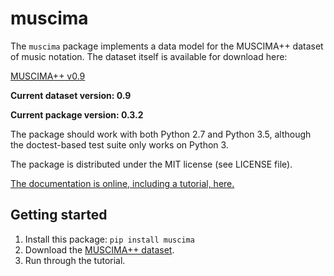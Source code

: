 
muscima
=======

The ``muscima`` package implements a data model for the MUSCIMA++
dataset of music notation. The dataset itself is available for download
here:

[MUSCIMA++ v0.9](https://ufal.mff.cuni.cz/jan-hajic-jr/MUSCIMA++_v0.9.zip)

**Current dataset version: 0.9**

**Current package version: 0.3.2**

The package should work with both Python 2.7 and Python 3.5,
although the doctest-based test suite only works on Python 3.

The package is distributed under the MIT license (see LICENSE file).

[The documentation is online, including a tutorial, here.](https://muscima.readthedocs.io)


Getting started
---------------

1. Install this package: ``pip install muscima``
2. Download the [MUSCIMA++ dataset](https://ufal.mff.cuni.cz/jan-hajic-jr/MUSCIMA++_v0.9.zip).
3. Run through the tutorial.

